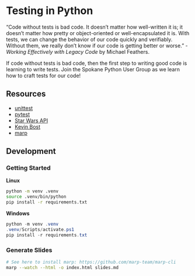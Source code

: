 # Testing in Python

“Code without tests is bad code. It doesn’t matter how well-written it is; it doesn’t matter how pretty or object-oriented or well-encapsulated it is. With tests, we can change the behavior of our code quickly and verifiably. Without them, we really don’t know if our code is getting better or worse.” - _Working Effectively with Legacy Code_ by Michael Feathers.</small>

If code without tests is bad code, then the first step to writing good code is learning to write tests. Join the Spokane Python User Group as we learn how to craft tests for our code!

## Resources
- [unittest](https://docs.python.org/3/library/unittest.html)
- [pytest](https://docs.pytest.org/)
- [Star Wars API](https://swapi.dev/documentation)
- [Kevin Bost](https://github.com/Keboo)
- [marp](https://marp.app/)

## Development

### Getting Started
**Linux**
```bash
python -m venv .venv
source .venv/bin/python
pip install -r requirements.txt
```

**Windows**
```powershell
python -m venv .venv
.venv/Scripts/activate.ps1
pip install -r requirements.txt
```

### Generate Slides
```bash
# See here to install marp: https://github.com/marp-team/marp-cli
marp --watch --html -o index.html slides.md
```

